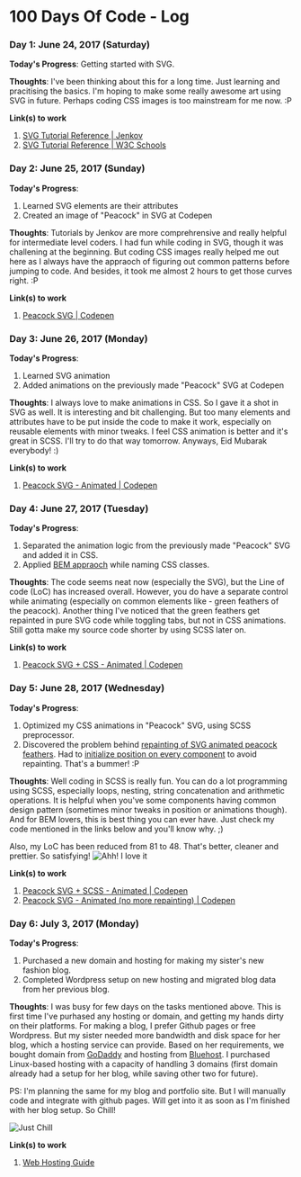# 100 Days Of Code - Log

### Day 1: June 24, 2017 (Saturday)

**Today's Progress**: Getting started with SVG.

**Thoughts**: I've been thinking about this for a long time. Just learning and pracitising the basics. I'm hoping to make some really awesome art using SVG in future. Perhaps coding CSS images is too mainstream for me now. :P

**Link(s) to work**
1. [SVG Tutorial Reference | Jenkov](http://tutorials.jenkov.com/svg/index.html)
2. [SVG Tutorial Reference | W3C Schools](https://www.w3schools.com/graphics/svg_intro.asp)

### Day 2: June 25, 2017 (Sunday)

**Today's Progress**:
1. Learned SVG elements are their attributes
2. Created an image of "Peacock" in SVG at Codepen

**Thoughts**: Tutorials by Jenkov are more comprehrensive and really helpful for intermediate level coders. I had fun while coding in SVG, though it was challening at the beginning. But coding CSS images really helped me out here as I always have the appraoch of figuring out common patterns before jumping to code. And besides, it took me almost 2 hours to get those curves right. :P

**Link(s) to work**
1. [Peacock SVG | Codepen](https://codepen.io/AshBardhan/details/bRogLR)

### Day 3: June 26, 2017 (Monday)

**Today's Progress**:
1. Learned SVG animation
2. Added animations on the previously made "Peacock" SVG at Codepen

**Thoughts**: I always love to make animations in CSS. So I gave it a shot in SVG as well. It is interesting and bit challenging. But too many elements and attributes have to be put inside the code to make it work, especially on reusable elements with minor tweaks. I feel CSS animation is better and it's great in SCSS. I'll try to do that way tomorrow. Anyways, Eid Mubarak everybody! :)

**Link(s) to work**
1. [Peacock SVG - Animated | Codepen](https://codepen.io/AshBardhan/details/owGVXJ/)

### Day 4: June 27, 2017 (Tuesday)

**Today's Progress**:
1. Separated the animation logic from the previously made "Peacock" SVG and added it in CSS.
2. Applied [BEM appraoch](https://css-tricks.com/bem-101/) while naming CSS classes.

**Thoughts**: The code seems neat now (especially the SVG), but the Line of code (LoC) has increased overall. However, you do have a separate control while animating (especially on common elements like - green feathers of the peacock). Another thing I've noticed that the green feathers get repainted in pure SVG code while toggling tabs, but not in CSS animations. Still gotta make my source code shorter by using SCSS later on.

**Link(s) to work**
1. [Peacock SVG + CSS - Animated | Codepen](https://codepen.io/AshBardhan/details/rwYEPK/)

### Day 5: June 28, 2017 (Wednesday)

**Today's Progress**:
1. Optimized my CSS animations in "Peacock" SVG, using SCSS preprocessor.
2. Discovered the problem behind [repainting of SVG animated peacock feathers](https://twitter.com/CreativeBakchod/status/879911856793567232). Had to [initialize position on every component](https://twitter.com/CreativeBakchod/status/880284920467279872) to avoid repainting. That's a bummer! :P

**Thoughts**: Well coding in SCSS is really fun. You can do a lot programming using SCSS, especially loops, nesting, string concatenation and arithmetic operations. It is helpful when you've some components having common design pattern (sometimes minor tweaks in position or animations though). And for BEM lovers, this is best thing you can ever have. Just check my code mentioned in the links below and you'll know why. ;)

Also, my LoC has been reduced from 81 to 48. That's better, cleaner and prettier. So satisfying!
![Ahh! I love it](http://i1.kym-cdn.com/photos/images/newsfeed/000/591/928/94f.png)

**Link(s) to work**
1. [Peacock SVG + SCSS - Animated | Codepen](https://codepen.io/AshBardhan/details/xrpyor/)
2. [Peacock SVG - Animated (no more repainting) | Codepen](https://codepen.io/AshBardhan/details/owGVXJ/)

### Day 6: July 3, 2017 (Monday)

**Today's Progress**:
1. Purchased a new domain and hosting for making my sister's new fashion blog.
2. Completed Wordpress setup on new hosting and migrated blog data from her previous blog. 

**Thoughts**: I was busy for few days on the tasks mentioned above. This is first time I've purhased any hosting or domain, and getting my hands dirty on their platforms. For making a blog, I prefer Github pages or free Wordpress. But my sister needed more bandwidth and disk space for her blog, which a hosting service can provide. Based on her requirements, we bought domain from [GoDaddy](https://in.godaddy.com/) and hosting from [Bluehost](https://www.bluehost.in/). I purchased Linux-based hosting with a capacity of handling 3 domains (first domain already had a setup for her blog, while saving other two for future).

PS: I'm planning the same for my blog and portfolio site. But I will manually code and integrate with github pages. Will get into it as soon as I'm finished with her blog setup. So Chill!

![Just Chill](http://s2.quickmeme.com/img/1c/1c5d8711c98ed915385ff723dd1d5d4931105e59dc3b33776c1058062e4249fe.jpg)

**Link(s) to work**
1. [Web Hosting Guide](https://www.webhostingsecretrevealed.net/web-hosting-beginner-guide/)